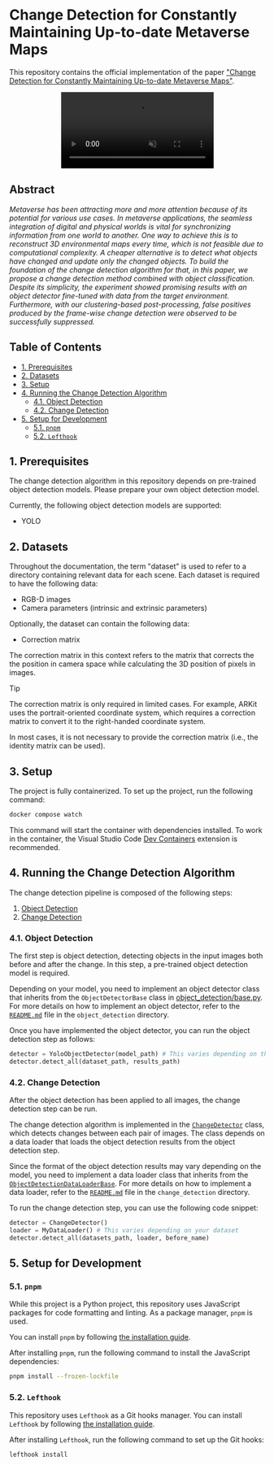 <!-- omit in toc -->
# Change Detection for Constantly Maintaining Up-to-date Metaverse Maps

This repository contains the official implementation of the paper
["Change Detection for Constantly Maintaining Up-to-date Metaverse Maps"](
    https://ieeexplore.ieee.org/document/10536152).


<div align="center">
    <!-- markdownlint-disable MD013 -->
    <!-- cSpell: ignore autoplay -->
    <video controls loop autoplay muted src="https://github.com/user-attachments/assets/a9d0f188-b197-4ca5-a297-56215e1efc93"></video>
    <!-- markdownlint-enable MD013 -->
</div>


<!-- omit in toc -->
## Abstract

*Metaverse has been attracting more and more attention because of its potential
for various use cases. In metaverse applications, the seamless integration of
digital and physical worlds is vital for synchronizing information from one
world to another. One way to achieve this is to reconstruct 3D environmental
maps every time, which is not feasible due to computational complexity.
A cheaper alternative is to detect what objects have changed and update only
the changed objects. To build the foundation of the change detection algorithm
for that, in this paper, we propose a change detection method combined with
object classification. Despite its simplicity, the experiment showed promising
results with an object detector fine-tuned with data from the target
environment. Furthermore, with our clustering-based post-processing, false
positives produced by the frame-wise change detection were observed to be
successfully suppressed.*

<!-- omit in toc -->
## Table of Contents

<!-- markdownlint-disable line-length -->
- [1. Prerequisites](#1-prerequisites)
- [2. Datasets](#2-datasets)
- [3. Setup](#3-setup)
- [4. Running the Change Detection Algorithm](#4-running-the-change-detection-algorithm)
  - [4.1. Object Detection](#41-object-detection)
  - [4.2. Change Detection](#42-change-detection)
- [5. Setup for Development](#5-setup-for-development)
  - [5.1. `pnpm`](#51-pnpm)
  - [5.2. `Lefthook`](#52-lefthook)
<!-- markdownlint-enable line-length -->

## 1. Prerequisites

The change detection algorithm in this repository depends on pre-trained object
detection models. Please prepare your own object detection model.

Currently, the following object detection models are supported:

- YOLO


## 2. Datasets

Throughout the documentation, the term "dataset" is used to refer to a directory
containing relevant data for each scene. Each dataset is required to have the
following data:

- RGB-D images
- Camera parameters (intrinsic and extrinsic parameters)

Optionally, the dataset can contain the following data:

- Correction matrix

The correction matrix in this context refers to the matrix that corrects the
the position in camera space while calculating the 3D position of pixels in
images.

> [!TIP]
> The correction matrix is only required in limited cases. For example,
> ARKit uses the portrait-oriented coordinate system, which requires a
> correction matrix to convert it to the right-handed coordinate system.

In most cases, it is not necessary to provide the correction matrix
(i.e., the identity matrix can be used).


## 3. Setup

The project is fully containerized. To set up the project, run the following
command:

```bash
docker compose watch
```

<!-- markdownlint-disable line-length -->
This command will start the container with dependencies installed. To work in
the container, the Visual Studio Code
[Dev Containers](https://marketplace.visualstudio.com/items?itemName=ms-vscode-remote.remote-containers)
extension is recommended.
<!-- markdownlint-enable line-length -->

## 4. Running the Change Detection Algorithm

The change detection pipeline is composed of the following steps:

1. [Object Detection](#41-object-detection)
2. [Change Detection](#42-change-detection)


### 4.1. Object Detection

The first step is object detection, detecting objects in the input images both
before and after the change. In this step, a pre-trained object detection model
is required.

Depending on your model, you need to implement an object detector class that
inherits from the `ObjectDetectorBase` class in
[object_detection/base.py](./src/mcd/object_detection/base.py). For more details
on how to implement an object detector, refer to the
[`README.md`](./src/mcd/object_detection/README.md) file in the
`object_detection` directory.

Once you have implemented the object detector, you can run the object detection
step as follows:

```python
detector = YoloObjectDetector(model_path) # This varies depending on the model
detector.detect_all(dataset_path, results_path)
```


### 4.2. Change Detection

After the object detection has been applied to all images, the change detection
step can be run.

The change detection algorithm is implemented in the
[`ChangeDetector`](./src/mcd/change_detection/detector.py) class, which detects
changes between each pair of images. The class depends on a data loader that
loads the object detection results from the object detection step.

Since the format of the object detection results may vary depending on the
model, you need to implement a data loader class that inherits from the
[`ObjectDetectionDataLoaderBase`](./src/mcd/loader/base.py). For more details on
how to implement a data loader, refer to the
[`README.md`](./src/mcd/change_detection/README.md) file in the
`change_detection` directory.

To run the change detection step, you can use the following code snippet:

```python
detector = ChangeDetector()
loader = MyDataLoader() # This varies depending on your dataset
detector.detect_all(datasets_path, loader, before_name)
```


## 5. Setup for Development


### 5.1. `pnpm`

While this project is a Python project, this repository uses JavaScript packages
for code formatting and linting. As a package manager, `pnpm` is used.

You can install `pnpm` by following
[the installation guide](https://pnpm.io/installation).

After installing `pnpm`, run the following command to install the JavaScript
dependencies:

```bash
pnpm install --frozen-lockfile
```


### 5.2. `Lefthook`

This repository uses `Lefthook` as a Git hooks manager. You can install
`Lefthook` by following
[the installation guide](https://lefthook.dev/installation/).

After installing `Lefthook`, run the following command to set up the Git hooks:

```bash
lefthook install
```
